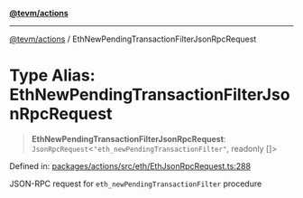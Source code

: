 [**@tevm/actions**](../README.md)

***

[@tevm/actions](../globals.md) / EthNewPendingTransactionFilterJsonRpcRequest

# Type Alias: EthNewPendingTransactionFilterJsonRpcRequest

> **EthNewPendingTransactionFilterJsonRpcRequest**: `JsonRpcRequest`\<`"eth_newPendingTransactionFilter"`, readonly \[\]\>

Defined in: [packages/actions/src/eth/EthJsonRpcRequest.ts:288](https://github.com/evmts/tevm-monorepo/blob/main/packages/actions/src/eth/EthJsonRpcRequest.ts#L288)

JSON-RPC request for `eth_newPendingTransactionFilter` procedure
